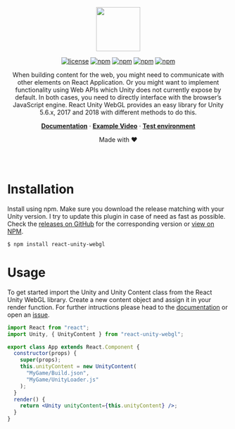 <div align="center">

<img src="https://raw.githubusercontent.com/jeffreylanters/react-unity-webgl/master/resources/readme/logo.png" height="100px"></br>

[![license](https://img.shields.io/badge/license-MIT-red.svg)]()
[![npm](https://img.shields.io/npm/v/react-unity-webgl.svg)]()
[![npm](https://img.shields.io/badge/build-passing-brightgreen.svg)]()
[![npm](https://img.shields.io/npm/dt/react-unity-webgl.svg)]()
[![npm](https://img.shields.io/badge/typescript-supported-2a507e.svg)]()

When building content for the web, you might need to communicate with other elements on React Application. Or you might want to implement functionality using Web APIs which Unity does not currently expose by default. In both cases, you need to directly interface with the browser’s JavaScript engine. React Unity WebGL provides an easy library for Unity 5.6.x, 2017 and 2018 with different methods to do this.

[**Documentation**](https://github.com/jeffreylanters/react-unity-webgl/wiki) &middot;
[**Example Video**](https://raw.githubusercontent.com/jeffreylanters/react-unity-webgl/master/resources/readme/demo-video.gif) &middot;
[**Test environment**](https://github.com/jeffreylanters/react-unity-webgl-test)

Made with &hearts;

</div></br></br>

# Installation

Install using npm. Make sure you download the release matching with your Unity version. I try to update this plugin in case of need as fast as possible. Check the [releases on GitHub](https://github.com/jeffreylanters/react-unity-webgl/releases) for the corresponding version or [view on NPM](https://www.npmjs.com/package/react-unity-webgl).

```sh
$ npm install react-unity-webgl
```

# Usage

To get started import the Unity and Unity Content class from the React Unity WebGL library. Create a new content object and assign it in your render function. For further intructions please head to the [documentation](https://github.com/jeffreylanters/react-unity-webgl/wiki) or open an [issue](https://github.com/jeffreylanters/react-unity-webgl/issues).

```jsx
import React from "react";
import Unity, { UnityContent } from "react-unity-webgl";

export class App extends React.Component {
  constructor(props) {
    super(props);
    this.unityContent = new UnityContent(
      "MyGame/Build.json",
      "MyGame/UnityLoader.js"
    );
  }
  render() {
    return <Unity unityContent={this.unityContent} />;
  }
}
```
